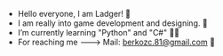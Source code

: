 - Hello everyone, I am Ladger! 👋
- I am really into game development and designing. 👀
- I’m currently learning "Python" and "C#" 👨‍💻
- For reaching me --->
Mail: berkozc.81@gmail.com 📩

<!---
Ladger/Ladger is a ✨ special ✨ repository because its `README.md` (this file) appears on your GitHub profile.
You can click the Preview link to take a look at your changes.
--->
